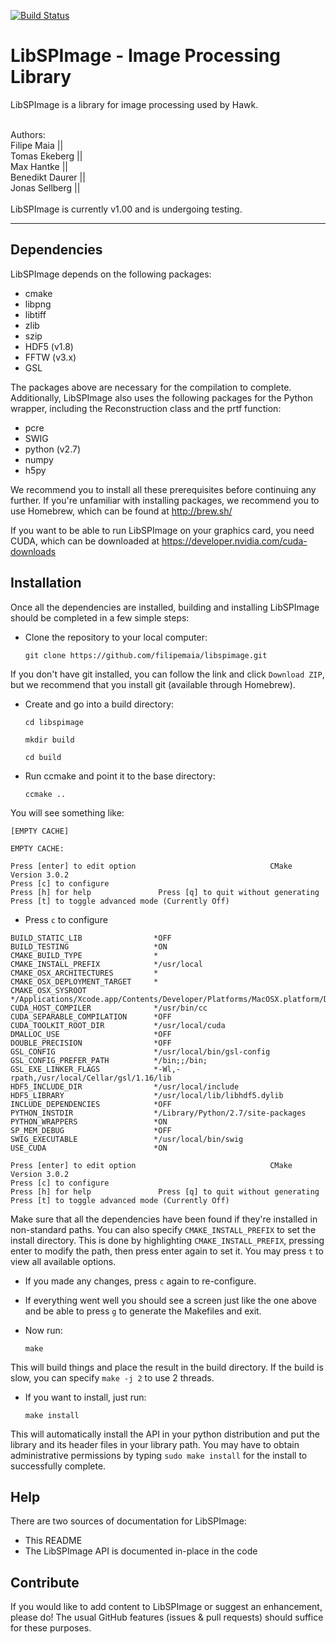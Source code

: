 [![Build Status](https://travis-ci.org/FXIhub/libspimage.svg?branch=master)](https://travis-ci.org/FXIhub/libspimage)

LibSPImage - Image Processing Library
=====================================

LibSPImage is a library for image processing used by Hawk.

<br>
Authors:<br>
Filipe Maia     ||  <filipe.c.maia@gmail.com><br>
Tomas Ekeberg   ||  <ekeberg@xray.bmc.uu.se><br>
Max Hantke      ||  <max.hantke@icm.uu.se><br>
Benedikt Daurer ||  <benedikt@xray.bmc.uu.se><br>
Jonas Sellberg  ||  <sellberg@xray.bmc.uu.se><br>
<br>
LibSPImage is currently v1.00 and is undergoing testing.

-------------------------------------------------------------------------------


Dependencies
------------

LibSPImage depends on the following packages:

* cmake
* libpng
* libtiff
* zlib
* szip
* HDF5 (v1.8)
* FFTW (v3.x)
* GSL

The packages above are necessary for the compilation to complete. Additionally, LibSPImage also uses the following packages for the Python wrapper, including the Reconstruction class and the prtf function:

* pcre
* SWIG
* python (v2.7)
* numpy
* h5py

We recommend you to install all these prerequisites before continuing any further. If you're unfamiliar with installing packages, we recommend you to use Homebrew, which can be found at http://brew.sh/

If you want to be able to run LibSPImage on your graphics card, you need CUDA, which can be downloaded at https://developer.nvidia.com/cuda-downloads


Installation
------------

Once all the dependencies are installed, building and installing LibSPImage should be completed in a few simple steps:

- Clone the repository to your local computer:

    `git clone https://github.com/filipemaia/libspimage.git`

If you don't have git installed, you can follow the link and click `Download ZIP`, but we recommend that you install git (available through Homebrew).

- Create and go into a build directory:

    `cd libspimage`

    `mkdir build`

    `cd build`

- Run ccmake and point it to the base directory:

    `ccmake ..`

You will see something like:

~~~~~~~~~~~~~~~~~~~~~~~~~~~~~~~~~~~~~~~~~~~~~~~~~~~~~~~~~~~~~~~~~~~~~~~~~~~~~~~
[EMPTY CACHE]

EMPTY CACHE:

Press [enter] to edit option                              CMake Version 3.0.2
Press [c] to configure
Press [h] for help               Press [q] to quit without generating
Press [t] to toggle advanced mode (Currently Off)
~~~~~~~~~~~~~~~~~~~~~~~~~~~~~~~~~~~~~~~~~~~~~~~~~~~~~~~~~~~~~~~~~~~~~~~~~~~~~~~

- Press `c` to configure

~~~~~~~~~~~~~~~~~~~~~~~~~~~~~~~~~~~~~~~~~~~~~~~~~~~~~~~~~~~~~~~~~~~~~~~~~~~~~~~
BUILD_STATIC_LIB                *OFF                                                                                                                
BUILD_TESTING                   *ON                                                                                                                 
CMAKE_BUILD_TYPE                *                                                                                                                   
CMAKE_INSTALL_PREFIX            */usr/local                                                                                                         
CMAKE_OSX_ARCHITECTURES         *                                                                                                                   
CMAKE_OSX_DEPLOYMENT_TARGET     *                                                                                                                   
CMAKE_OSX_SYSROOT               */Applications/Xcode.app/Contents/Developer/Platforms/MacOSX.platform/Developer/SDKs/MacOSX10.9.sdk                 
CUDA_HOST_COMPILER              */usr/bin/cc                                                                                                        
CUDA_SEPARABLE_COMPILATION      *OFF                                                                                                                
CUDA_TOOLKIT_ROOT_DIR           */usr/local/cuda                                                                                                    
DMALLOC_USE                     *OFF                                                                                                                
DOUBLE_PRECISION                *OFF                                                                                                                
GSL_CONFIG                      */usr/local/bin/gsl-config                                                                                          
GSL_CONFIG_PREFER_PATH          */bin;;/bin;                                                                                                        
GSL_EXE_LINKER_FLAGS            *-Wl,-rpath,/usr/local/Cellar/gsl/1.16/lib                                                                          
HDF5_INCLUDE_DIR                */usr/local/include                                                                                                 
HDF5_LIBRARY                    */usr/local/lib/libhdf5.dylib                                                                                       
INCLUDE_DEPENDENCIES            *OFF                                                                                                                
PYTHON_INSTDIR                  */Library/Python/2.7/site-packages                                                                                  
PYTHON_WRAPPERS                 *ON                                                                                                                 
SP_MEM_DEBUG                    *OFF                                                                                                                
SWIG_EXECUTABLE                 */usr/local/bin/swig                                                                                                
USE_CUDA                        *ON                                                                                                                 

Press [enter] to edit option                              CMake Version 3.0.2
Press [c] to configure
Press [h] for help               Press [q] to quit without generating
Press [t] to toggle advanced mode (Currently Off)
~~~~~~~~~~~~~~~~~~~~~~~~~~~~~~~~~~~~~~~~~~~~~~~~~~~~~~~~~~~~~~~~~~~~~~~~~~~~~~~

Make sure that all the dependencies have been found if they're installed in non-standard paths. You can also specify `CMAKE_INSTALL_PREFIX` to set the install directory. This is done by highlighting `CMAKE_INSTALL_PREFIX`, pressing enter to modify the path, then press enter again to set it. You may press `t` to view all available options.

- If you made any changes, press `c` again to re-configure.

- If everything went well you should see a screen just like the one above and be able to press `g` to generate the Makefiles and exit.

- Now run:

    `make`

This will build things and place the result in the build directory. If the build is slow, you can specify `make -j 2` to use 2 threads.

- If you want to install, just run:

    `make install`

This will automatically install the API in your python distribution and put the library and its header files in your library path. You may have to obtain administrative permissions by typing `sudo make install` for the install to successfully complete.


Help
----

There are two sources of documentation for LibSPImage:

* This README
* The LibSPImage API is documented in-place in the code


Contribute
----------

If you would like to add content to LibSPImage or suggest an enhancement, please do! The usual GitHub features (issues & pull requests) should suffice for these purposes.
